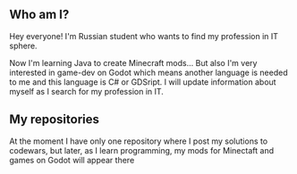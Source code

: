 ## Who am I?
Hey everyone! I'm Russian student who wants to find my profession in IT sphere.

Now I'm learning Java to create Minecraft mods...
But also I'm very interested in game-dev on Godot which means another language is needed to me and this language is C# or GDSript.
I will update information about myself as I search for my profession in IT.

## My repositories
At the moment I have only one repository where I post my solutions to codewars,
but later, as I learn programming, my mods for Minectaft and games on Godot will appear there
